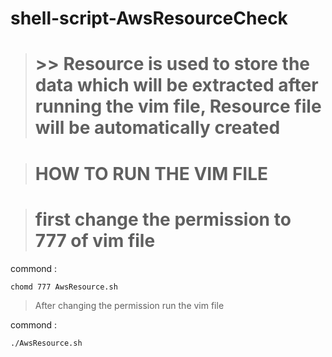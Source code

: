 # shell-script-AwsResourceCheck

> # >> Resource is used to store the data which will be extracted after running the vim file, Resource file will be automatically created

> # HOW TO RUN THE VIM FILE

> # first change the permission to 777 of vim file 
commond :

    chomd 777 AwsResource.sh

> After changing the permission run the vim file

commond :
       
    ./AwsResource.sh
